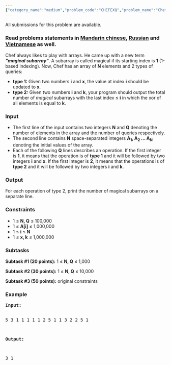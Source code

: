```yaml
---
{"category_name":"medium","problem_code":"CHEFEXQ","problem_name":"Chef And Easy Xor Queries","languages_supported":{"0":"ADA","1":"ASM","2":"BASH","3":"BF","4":"C","5":"CAML","6":"CLOJ","7":"CLPS","8":"COB","9":"CPP 4.3.2","10":"CPP 6.3","11":"CPP14","12":"CS2","13":"D","14":"ERL","15":"FORT","16":"FS","17":"GO","18":"HASK","19":"ICK","20":"ICON","21":"JAVA","22":"JS","23":"kotlin","24":"LISP clisp","25":"LISP sbcl","26":"LUA","27":"NEM","28":"NICE","29":"NODEJS","30":"PAS fpc","31":"PAS gpc","32":"PERL","33":"PERL6","34":"PHP","35":"PIKE","36":"PRLG","37":"PYPY","38":"PYTH","39":"PYTH 3.5","40":"RUBY","41":"rust","42":"SCALA","43":"SCM chicken","44":"SCM guile","45":"SCM qobi","46":"ST","47":"swift","48":"TCL","49":"TEXT","50":"WSPC"},"max_timelimit":3,"source_sizelimit":50000,"problem_author":"yb4singh","problem_tester":null,"date_added":"24-11-2017","tags":{"0":"dec17","1":"yb4singh"},"editorial_url":"https://discuss.codechef.com/problems/CHEFEXQ","time":{"view_start_date":1512984600,"submit_start_date":1512984600,"visible_start_date":1512984600,"end_date":1735669800},"layout":"problem"}
---
```

<span class="solution-visible-txt">All submissions for this problem are available.</span><h3>Read problems statements in <a target="_blank" 
href="http://www.codechef.com/download/translated/DEC17/mandarin/CHEFEXQ.pdf">Mandarin chinese</a>, <a target="_blank" 
href="http://www.codechef.com/download/translated/DEC17/russian/CHEFEXQ.pdf">Russian</a> and <a target="_blank" 
href="http://www.codechef.com/download/translated/DEC17/vietnamese/CHEFEXQ.pdf">Vietnamese</a> as well.</h3>

<p>Chef always likes to play with arrays. He came up with a new term <b><i>"magical subarray"</i></b>. A subarray is called magical if its starting index is <b>1</b> (1-based indexing). Now, Chef has an array of <b>N</b> elements and 2 types of queries:
<ul>
<li><b>type 1:</b> Given two numbers <b>i</b> and <b>x</b>, the value at index <b>i</b> should be updated to <b>x</b>.</li>
<li><b>type 2:</b> Given two numbers <b>i</b> and <b>k</b>, your program should output the total number of <i>magical</i> subarrays with the last index ≤ <b>i</b> in which the xor of all elements is equal to <b>k</b>.</li>
</ul>
</p>

<h3>Input</h3>
<p><ul>
<li>The first line of the input contains two integers <b>N</b> and <b>Q</b> denoting the number of elements in the array and the number of queries respectively.</li>
<li>The second line contains <b>N</b> space-separated integers <b>A<sub>1</sub>, A<sub>2</sub> ... A<sub>N</sub></b> denoting the initial values of the array.</il>
<li>Each of the following <b>Q</b> lines describes an operation. If the first integer is <b>1</b>, it means that the operation is of <b>type 1</b> and it will be followed by two integers <b>i</b> and <b>x</b>. If the first integer is <b>2</b>, it means that the operations is of <b>type 2</b> and it will be followed by two integers <b>i</b> and <b>k</b>.</li>
</ul></p>

<h3>Output</h3>
<p>For each operation of type 2, print the number of magical subarrays on a separate line.</p>

<h3>Constraints</h3>
<ul>
<li>1 ≤ <b>N, Q</b> ≤ 100,000</li>
<li>1 ≤ <b>A[i]</b> ≤ 1,000,000</li>
<li>1 ≤ <b>i</b> ≤ <b>N</b></li>
<li>1 ≤ <b>x, k</b> ≤ 1,000,000</li>
</ul>

<h3>Subtasks</h3>

<p>
<b>Subtask #1 (20 points):</b> 1 ≤ <b>N, Q</b> ≤ 1,000
</p>
<p>
<b>Subtask #2 (30 points):</b> 1 ≤ <b>N, Q</b> ≤ 10,000
</p>
<p>
<b>Subtask #3 (50 points):</b> original constraints
</p>

<h3>Example</h3>
<pre><b>Input:</b>

5 3
1 1 1 1 1
2 5 1
1 3 2
2 5 1

<b>Output:</b>

3
1
</pre>
